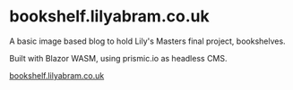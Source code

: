 # bookshelf.lilyabram.co.uk

A basic image based blog to hold Lily's Masters final project, bookshelves.

Built with Blazor WASM, using prismic.io as headless CMS.

[bookshelf.lilyabram.co.uk](http://bookshelf.lilyabram.co.uk)
